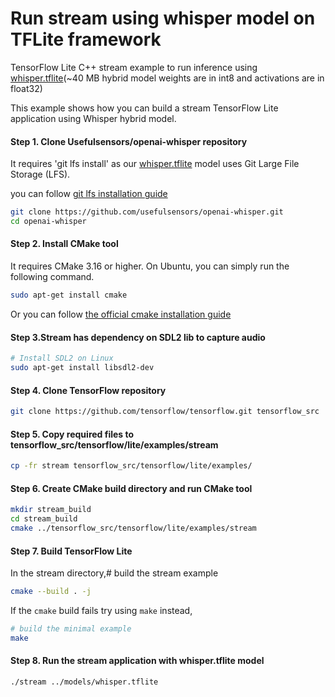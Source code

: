 # Run stream using whisper model on TFLite framework
TensorFlow Lite C++ stream example to run inference using [whisper.tflite](https://github.com/usefulsensors/openai-whisper/blob/main/models/whisper.tflite)(~40 MB hybrid model weights are in int8 and activations are in float32)

This example shows how you can build a stream TensorFlow Lite application using Whisper hybrid model.

#### Step 1. Clone Usefulsensors/openai-whisper repository

It requires 'git lfs install' as our [whisper.tflite](https://github.com/usefulsensors/openai-whisper/blob/main/models/whisper.tflite) model uses Git Large File Storage (LFS).

you can follow
[git lfs installation guide](https://git-lfs.github.com/)

```sh
git clone https://github.com/usefulsensors/openai-whisper.git
cd openai-whisper
```
#### Step 2. Install CMake tool

It requires CMake 3.16 or higher. On Ubuntu, you can simply run the following
command.

```sh
sudo apt-get install cmake
```
Or you can follow
[the official cmake installation guide](https://cmake.org/install/)

#### Step 3.Stream has dependency on SDL2 lib to capture audio

```sh
# Install SDL2 on Linux
sudo apt-get install libsdl2-dev
```

#### Step 4. Clone TensorFlow repository

```sh
git clone https://github.com/tensorflow/tensorflow.git tensorflow_src
```

#### Step 5. Copy required files to tensorflow_src/tensorflow/lite/examples/stream

```sh
cp -fr stream tensorflow_src/tensorflow/lite/examples/
```

#### Step 6. Create CMake build directory and run CMake tool

```sh
mkdir stream_build
cd stream_build
cmake ../tensorflow_src/tensorflow/lite/examples/stream
```

#### Step 7. Build TensorFlow Lite

In the stream directory,# build the stream example

```sh
cmake --build . -j
```

If the `cmake` build fails try using `make` instead,

```sh
# build the minimal example
make
```

#### Step 8. Run the stream application with whisper.tflite model
```sh
./stream ../models/whisper.tflite
```


